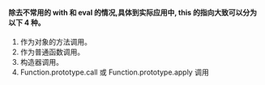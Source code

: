 #### 除去不常用的 with 和 eval 的情况,具体到实际应用中, this 的指向大致可以分为以下 4 种。
1. 作为对象的方法调用。
2. 作为普通函数调用。
3. 构造器调用。
4. Function.prototype.call 或 Function.prototype.apply 调用
